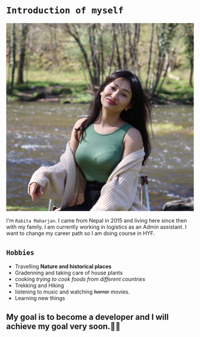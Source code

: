 # `Introduction of myself`

![Alt text](img/rabita.jpg)

I'm `Rabita Maharjan`. I came from Nepal in 2015 and living here since then with
my family. I am currently working in logistics as an Admin assistant. I want to
change my career path so I am doing course in HYF.

## `Hobbies`

- Travelling **Nature and historical places**
- Gradenning and taking care of house plants
- cooking _trying to cook foods from different countries_
- Trekking and Hiking
- listening to music and watching ~~horror~~ movies.
- Learning new things

## My goal is to become a developer and I will achieve my goal very soon.👩‍💻

